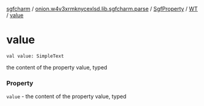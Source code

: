 [sgfcharm](../../../index.md) / [onion.w4v3xrmknycexlsd.lib.sgfcharm.parse](../../index.md) / [SgfProperty](../index.md) / [WT](index.md) / [value](./value.md)

# value

`val value: SimpleText`

the content of the property value, typed

### Property

`value` - the content of the property value, typed
